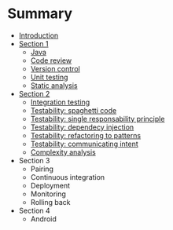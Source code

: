 # Summary

* [Introduction](README.md)
* [Section 1](section1/README.md)
   * [Java](section1/java.md)
   * [Code review](section1/code_review.md)
   * [Version control](section1/version_control.md)
   * [Unit testing](section1/testing.md)
   * [Static analysis](section1/static_analysis.md)
* [Section 2](section2/README.md)
   * [Integration testing](section2/testing_integration.md)
   * [Testability: spaghetti code](section2/testability_spaghetti.md)
   * [Testability: single responsability principle](section2/testability_srp.md)
   * [Testability: dependecy injection](section2/testability_di.md)
   * [Testability: refactoring to patterns](section2/testability_pattern.md)
   * [Testability: communicating intent](section2/testability_intent.md)
   * [Complexity analysis](section2/static_analysis_complexity.md)
* Section 3
   * Pairing
   * Continuous integration
   * Deployment
   * Monitoring
   * Rolling back
* Section 4
   * Android

